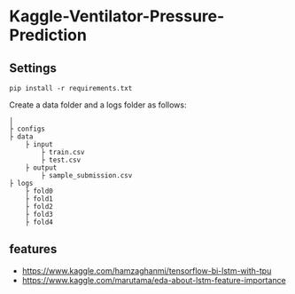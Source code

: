# Kaggle-Ventilator-Pressure-Prediction

## Settings
```
pip install -r requirements.txt
```
Create a data folder and a logs folder as follows:
```
│
├ configs
├ data 
    ├ input 
        ├ train.csv
        ├ test.csv
    ├ output
        ├ sample_submission.csv
├ logs
    ├ fold0
    ├ fold1
    ├ fold2
    ├ fold3
    ├ fold4
```

## features
- https://www.kaggle.com/hamzaghanmi/tensorflow-bi-lstm-with-tpu
- https://www.kaggle.com/marutama/eda-about-lstm-feature-importance